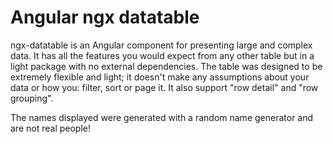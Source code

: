# Angular ngx datatable

ngx-datatable is an Angular component for presenting large and complex data. It has all the  features you would expect from any other table but in a light package with no external dependencies. The table was designed to be extremely flexible and light; it doesn't make any assumptions about  your data or how you: filter, sort or page it. It also support "row detail" and "row grouping".

The names displayed were generated with a random name generator and are not real people! 
